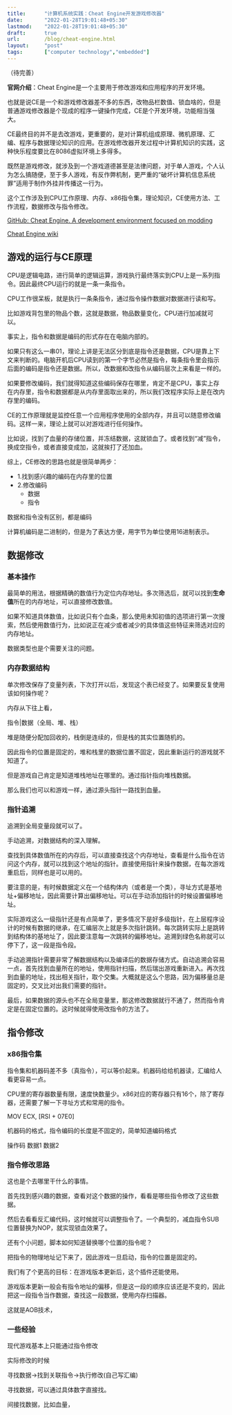 ```yaml
---
title:      "计算机系统实践：Cheat Engine开发游戏修改器"
date:       "2022-01-28T19:01:48+05:30"
lastmod:    "2022-01-28T19:01:48+05:30"
draft:      true
url:        /blog/cheat-engine.html
layout:     "post"
tags:       ["computer technology","embedded"]
---
```


（待完善）

**官网介绍**：Cheat Engine是一个主要用于修改游戏和应用程序的开发环境。

也就是说CE是一个和游戏修改器差不多的东西，改物品栏数值、锁血啥的，但是普通游戏修改器是个现成的程序一键操作完成，CE是个开发环境，功能相当强大。

CE最终目的并不是去改游戏，更重要的，是对计算机组成原理、微机原理、汇编、程序与数据理论知识的应用。在游戏修改器开发过程中计算机知识的实践，这种快乐程度要比在8086虚拟环境上多得多。

既然是游戏修改，就涉及到一个游戏道德甚至是法律问题，对于单人游戏，个人认为怎么搞随便，至于多人游戏，有反作弊机制，更严重的“破坏计算机信息系统罪”适用于制作外挂并传播这一行为。


这个工作涉及到CPU工作原理、内存、x86指令集，理论知识，CE使用方法、工作流程，数据修改与指令修改。

[GitHub: Cheat Engine. A development environment focused on modding](https://github.com/cheat-engine/cheat-engine)

[Cheat Engine wiki](https://wiki.cheatengine.org/index.php?title=Main_Page)


## 游戏的运行与CE原理

CPU是逻辑电路，进行简单的逻辑运算，游戏执行最终落实到CPU上是一系列指令。因此最终CPU运行的就是一条一条指令。

CPU工作很呆板，就是执行一条条指令，通过指令操作数据对数据进行读和写。

比如游戏背包里的物品个数，这就是数据，物品数量变化，CPU进行加减就可以。

事实上，指令和数据是编码的形式存在在电脑内部的。

如果只有这么一串01，理论上讲是无法区分到底是指令还是数据，CPU是靠上下文来判断的。电脑开机后CPU读到的第一个字节必然是指令，每条指令里会指示后面的编码是指令还是数据。所以，改数据和改指令从编码层次上来看是一样的。

如果要修改编码，我们就得知道这些编码保存在哪里，肯定不是CPU，事实上存在内存里，指令和数据都是从内存里面取出来的，所以我们改程序实际上是在改内存里的编码。

CE的工作原理就是监控任意一个应用程序使用的全部内存，并且可以随意修改编码。这样一来，理论上就可以对游戏进行任何操作。

比如说，找到了血量的存储位置，并冻结数据，这就锁血了。或者找到“减”指令，换成空指令，或者直接变成加，这就挨打了还加血。

综上，CE修改的思路也就是很简单两步：
- 1.找到感兴趣的编码在内存里的位置
- 2.修改编码
  - 数据
  - 指令

数据和指令没有区别，都是编码

计算机编码是二进制的，但是为了表达方便，用字节为单位使用16进制表示。

## 数据修改

### 基本操作

最简单的用法，根据精确的数值行为定位内存地址。多次筛选后，就可以找到**生命值**所在的内存地址，可以直接修改数值。

如果不知道具体数值，比如说只有个血条，那么使用未知初值的选项进行第一次搜索，然后使用数值行为，比如说正在减少或者减少的具体值这些特征来筛选对应的内存地址。

数据类型也是个需要关注的问题。

### 内存数据结构

单次修改保存了变量列表，下次打开以后，发现这个表已经变了。如果要反复使用该如何操作呢？

内存从下往上看，

指令|数据（全局、堆、栈）

堆是随便分配加回收的，栈倒是连续的，但是栈的其实位置随机的。

因此指令的位置是固定的，堆和栈里的数据位置不固定，因此重新运行的游戏就不知道了。

但是游戏自己肯定是知道堆栈地址在哪里的。通过指针指向堆栈数据。

那么我们也可以和游戏一样，通过源头指针一路找到血量。

### 指针追溯

追溯到全局变量段就可以了。

手动追溯，对数据结构的深入理解。

查找到具体数值所在的内存后，可以直接查找这个内存地址，查看是什么指令在访问这个内存，就可以找到这个地址的指针。直接使用指针来操作数据，在每次游戏重启后，同样也是可以用的。

要注意的是，有时候数据定义在一个结构体内（或者是一个类），寻址方式是基地址+偏移地址，因此需要计算出偏移地址。可以在手动添加指针的时候设置偏移地址。


实际游戏这么一级指针还是有点简单了，更多情况下是好多级指针，在上层程序设计的时候有数据的继承，在汇编层次上就是多次指针跳转。每次跳转实际上是跳转到结构体的基地址了，因此要注意每一次跳转的偏移地址。追溯到绿色名称就可以停下了，这一段是指令段。


手动追溯指针需要非常了解数据结构以及编译后的数据存储方式。自动追溯会容易一点，首先找到血量所在的地址，使用指针扫描，然后瑞出游戏重新进入。再次找到血量的地址，找出相关指针，取个交集。大概就是这么个思路，因为偏移量总是固定的，交叉比对出我们需要的指针。


最后，如果数据的源头也不在全局变量里，那这修改数据就行不通了，然而指令肯定是在固定位置的。这时候就得使用改指令的方法了。


## 指令修改

### x86指令集

指令集和机器码差不多（真指令），可以等价起来。机器码给给机器读，汇编给人看更容易一点。

CPU里的寄存器数量有限，速度快数量少。x86对应的寄存器只有16个，除了寄存器，还需要了解一下寻址方式和常用的指令。


MOV ECX, [RSI + 07E0]

机器码的格式，指令编码的长度是不固定的，简单知道编码格式

操作码 数据1 数据2


### 指令修改思路

这也是个去哪里干什么的事情。

首先找到感兴趣的数据，查看对这个数据的操作，看看是哪些指令修改了这些数据。

然后去看看反汇编代码，这时候就可以调整指令了。一个典型的，减血指令SUB位置替换为NOP，就实现锁血效果了。

还有个小问题，脚本如何知道替换哪个位置的指令呢？

把指令的物理地址记下来了，因此游戏一旦启动，指令的位置是固定的。

我们有了个更高的目标：在游戏版本更新后，这个插件还能使用。

游戏版本更新一般会有指令地址的偏移，但是这一段的顺序应该还是不变的，因此把这一段指令当作数据，查找这一段数据，使用内存扫描器。

这就是AOB技术，


### 一些经验

现代游戏基本上只能通过指令修改

实际修改的时候

寻找数据->找到关联指令->执行修改(自己写汇编)

寻找数据，可以通过具体数字直接找。

间接找数据，比如血量，


